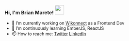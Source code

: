 ### Hi, I'm Brian Marete! <img src="https://media.giphy.com/media/hvRJCLFzcasrR4ia7z/giphy.gif" width="30px">

- 🔭 I’m currently working on [Wikonnect](https://github.com/tunapanda/wikonnect) as a Frontend Dev
- 🌱 I’m continuously learning EmberJS, ReactJS
- 📫 How to reach me: [Twitter](https://twitter.com/brian_marete) [LinkedIn](https://www.linkedin.com/in/brian-marete/)



